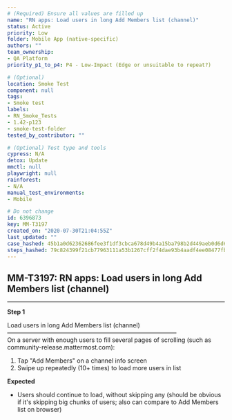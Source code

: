 ```yaml
---
# (Required) Ensure all values are filled up
name: "RN apps: Load users in long Add Members list (channel)"
status: Active
priority: Low
folder: Mobile App (native-specific)
authors: ""
team_ownership: 
- QA Platform
priority_p1_to_p4: P4 - Low-Impact (Edge or unsuitable to repeat?)

# (Optional)
location: Smoke Test
component: null
tags: 
- Smoke test
labels: 
- RN_Smoke_Tests
- 1.42-p123
- smoke-test-folder
tested_by_contributor: ""

# (Optional) Test type and tools
cypress: N/A
detox: Update
mmctl: null
playwright: null
rainforest: 
- N/A
manual_test_environments: 
- Mobile

# Do not change
id: 6396873
key: MM-T3197
created_on: "2020-07-30T21:04:55Z"
last_updated: ""
case_hashed: 45b1a0d62362686fee3f1df3cbca678d49b4a15ba798b2d449aeb0d6d6e7ba85a4e119b4bac7649d5952c67966eb734a
steps_hashed: 79c824399f21cb77963111a53b1267cff2f4dae93b4aadf4ee08477fba4f8450e55834b78f01de7d6d13d6da883af0b7
---
```


<!-- (Auto-generated) Based on frontmatter's "key" and "name" -->

## MM-T3197: RN apps: Load users in long Add Members list (channel)

---

**Step 1**

Load users in long Add Members list (channel)\
————————————————————————————\
On a server with enough users to fill several pages of scrolling (such as community-release.mattermost.com):

1. Tap "Add Members" on a channel info screen
2. Swipe up repeatedly (10+ times) to load more users in list

**Expected**

- Users should continue to load, without skipping any (should be obvious if it's skipping big chunks of users; also can compare to Add Members list on browser)

